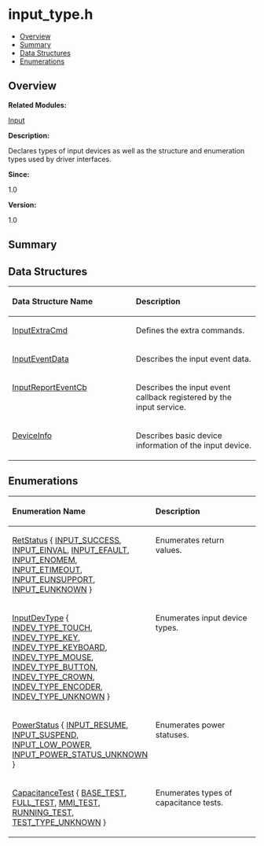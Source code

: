 # input\_type.h<a name="EN-US_TOPIC_0000001055678064"></a>

-   [Overview](#section1424166204165627)
-   [Summary](#section597880895165627)
-   [Data Structures](#nested-classes)
-   [Enumerations](#enum-members)

## **Overview**<a name="section1424166204165627"></a>

**Related Modules:**

[Input](input.md)

**Description:**

Declares types of input devices as well as the structure and enumeration types used by driver interfaces. 

**Since:**

1.0

**Version:**

1.0

## **Summary**<a name="section597880895165627"></a>

## Data Structures<a name="nested-classes"></a>

<a name="table742519891165627"></a>
<table><thead align="left"><tr id="row917266377165627"><th class="cellrowborder" valign="top" width="50%" id="mcps1.1.3.1.1"><p id="p1296392966165627"><a name="p1296392966165627"></a><a name="p1296392966165627"></a>Data Structure Name</p>
</th>
<th class="cellrowborder" valign="top" width="50%" id="mcps1.1.3.1.2"><p id="p634333951165627"><a name="p634333951165627"></a><a name="p634333951165627"></a>Description</p>
</th>
</tr>
</thead>
<tbody><tr id="row630885483165627"><td class="cellrowborder" valign="top" width="50%" headers="mcps1.1.3.1.1 "><p id="p466125173165627"><a name="p466125173165627"></a><a name="p466125173165627"></a><a href="inputextracmd.md">InputExtraCmd</a></p>
</td>
<td class="cellrowborder" valign="top" width="50%" headers="mcps1.1.3.1.2 "><p id="p844771175165627"><a name="p844771175165627"></a><a name="p844771175165627"></a>Defines the extra commands. </p>
</td>
</tr>
<tr id="row43781317165627"><td class="cellrowborder" valign="top" width="50%" headers="mcps1.1.3.1.1 "><p id="p973595405165627"><a name="p973595405165627"></a><a name="p973595405165627"></a><a href="inputeventdata.md">InputEventData</a></p>
</td>
<td class="cellrowborder" valign="top" width="50%" headers="mcps1.1.3.1.2 "><p id="p1419200528165627"><a name="p1419200528165627"></a><a name="p1419200528165627"></a>Describes the input event data. </p>
</td>
</tr>
<tr id="row1880682663165627"><td class="cellrowborder" valign="top" width="50%" headers="mcps1.1.3.1.1 "><p id="p556154582165627"><a name="p556154582165627"></a><a name="p556154582165627"></a><a href="inputreporteventcb.md">InputReportEventCb</a></p>
</td>
<td class="cellrowborder" valign="top" width="50%" headers="mcps1.1.3.1.2 "><p id="p82678030165627"><a name="p82678030165627"></a><a name="p82678030165627"></a>Describes the input event callback registered by the input service. </p>
</td>
</tr>
<tr id="row1637632443165627"><td class="cellrowborder" valign="top" width="50%" headers="mcps1.1.3.1.1 "><p id="p1940444181165627"><a name="p1940444181165627"></a><a name="p1940444181165627"></a><a href="deviceinfo.md">DeviceInfo</a></p>
</td>
<td class="cellrowborder" valign="top" width="50%" headers="mcps1.1.3.1.2 "><p id="p2120296495165627"><a name="p2120296495165627"></a><a name="p2120296495165627"></a>Describes basic device information of the input device. </p>
</td>
</tr>
</tbody>
</table>

## Enumerations<a name="enum-members"></a>

<a name="table1862866804165627"></a>
<table><thead align="left"><tr id="row1137775508165627"><th class="cellrowborder" valign="top" width="50%" id="mcps1.1.3.1.1"><p id="p974844601165627"><a name="p974844601165627"></a><a name="p974844601165627"></a>Enumeration Name</p>
</th>
<th class="cellrowborder" valign="top" width="50%" id="mcps1.1.3.1.2"><p id="p1505430381165627"><a name="p1505430381165627"></a><a name="p1505430381165627"></a>Description</p>
</th>
</tr>
</thead>
<tbody><tr id="row1222639140165627"><td class="cellrowborder" valign="top" width="50%" headers="mcps1.1.3.1.1 "><p id="p808511394165627"><a name="p808511394165627"></a><a name="p808511394165627"></a><a href="input.md#ga85d58a5185669daa4995e332b63eba7a">RetStatus</a> {   <a href="input.md#gga85d58a5185669daa4995e332b63eba7aa4b6c3821e689826c4323c4eb759b4d3a">INPUT_SUCCESS</a>, <a href="input.md#gga85d58a5185669daa4995e332b63eba7aa2b90cc2935e5f41dfe3c2deb64bf5b7d">INPUT_EINVAL</a>, <a href="input.md#gga85d58a5185669daa4995e332b63eba7aa53d87c9b8af7f40db9749009897f51c6">INPUT_EFAULT</a>, <a href="input.md#gga85d58a5185669daa4995e332b63eba7aafdde805f755166272b7ad0032519061d">INPUT_ENOMEM</a>,   <a href="input.md#gga85d58a5185669daa4995e332b63eba7aa24ea43cc8f7bdc8845ce70377d5a03a3">INPUT_ETIMEOUT</a>, <a href="input.md#gga85d58a5185669daa4995e332b63eba7aa3b5144f6e7cfd213e63a9220e60a681f">INPUT_EUNSUPPORT</a>, <a href="input.md#gga85d58a5185669daa4995e332b63eba7aa9ce09ddb5727168672050bb75da9460c">INPUT_EUNKNOWN</a> }</p>
</td>
<td class="cellrowborder" valign="top" width="50%" headers="mcps1.1.3.1.2 "><p id="p652072478165627"><a name="p652072478165627"></a><a name="p652072478165627"></a>Enumerates return values. </p>
</td>
</tr>
<tr id="row480993825165627"><td class="cellrowborder" valign="top" width="50%" headers="mcps1.1.3.1.1 "><p id="p377296276165627"><a name="p377296276165627"></a><a name="p377296276165627"></a><a href="input.md#gaa8225ba155dfa1ef2c4119c832bc4dd3">InputDevType</a> {   <a href="input.md#ggaa8225ba155dfa1ef2c4119c832bc4dd3a621678554aac2b37ac244b80fc33da0d">INDEV_TYPE_TOUCH</a>, <a href="input.md#ggaa8225ba155dfa1ef2c4119c832bc4dd3a4c4c8407342021cc06a95aa13ebeaca1">INDEV_TYPE_KEY</a>, <a href="input.md#ggaa8225ba155dfa1ef2c4119c832bc4dd3a3a4137efe666a3aaccf267d597879fdc">INDEV_TYPE_KEYBOARD</a>, <a href="input.md#ggaa8225ba155dfa1ef2c4119c832bc4dd3abe68740c1d125d3d474fdadc7d31d11c">INDEV_TYPE_MOUSE</a>,   <a href="input.md#ggaa8225ba155dfa1ef2c4119c832bc4dd3a2815a25dde3e56e1f8eb57f20049e8c0">INDEV_TYPE_BUTTON</a>, <a href="input.md#ggaa8225ba155dfa1ef2c4119c832bc4dd3a4ef2ab6bc355e2321664709716d1d04f">INDEV_TYPE_CROWN</a>, <a href="input.md#ggaa8225ba155dfa1ef2c4119c832bc4dd3a8cd6b27ac631b9d3fa89a17ddca37291">INDEV_TYPE_ENCODER</a>, <a href="input.md#ggaa8225ba155dfa1ef2c4119c832bc4dd3a4097247eba52062f47a1aa99414033de">INDEV_TYPE_UNKNOWN</a> }</p>
</td>
<td class="cellrowborder" valign="top" width="50%" headers="mcps1.1.3.1.2 "><p id="p1639250645165627"><a name="p1639250645165627"></a><a name="p1639250645165627"></a>Enumerates input device types. </p>
</td>
</tr>
<tr id="row1058402922165627"><td class="cellrowborder" valign="top" width="50%" headers="mcps1.1.3.1.1 "><p id="p1491835120165627"><a name="p1491835120165627"></a><a name="p1491835120165627"></a><a href="input.md#ga65e6bb4d942c22dba9975253b0a1d73f">PowerStatus</a> { <a href="input.md#gga65e6bb4d942c22dba9975253b0a1d73fa5edb1acdc509659046de9cb61bd9508a">INPUT_RESUME</a>, <a href="input.md#gga65e6bb4d942c22dba9975253b0a1d73fa2a6aab1b3d50dae2b6ba43779e185ea5">INPUT_SUSPEND</a>, <a href="input.md#gga65e6bb4d942c22dba9975253b0a1d73fa8895c64802d558830d46bcd921830e9d">INPUT_LOW_POWER</a>, <a href="input.md#gga65e6bb4d942c22dba9975253b0a1d73fa728020b31c626f749d426cbe8f0f92fe">INPUT_POWER_STATUS_UNKNOWN</a> }</p>
</td>
<td class="cellrowborder" valign="top" width="50%" headers="mcps1.1.3.1.2 "><p id="p1276040581165627"><a name="p1276040581165627"></a><a name="p1276040581165627"></a>Enumerates power statuses. </p>
</td>
</tr>
<tr id="row1044224389165627"><td class="cellrowborder" valign="top" width="50%" headers="mcps1.1.3.1.1 "><p id="p2082438523165627"><a name="p2082438523165627"></a><a name="p2082438523165627"></a><a href="input.md#gae96e484cfd64ea37b5b7782f57f38a21">CapacitanceTest</a> {   <a href="input.md#ggae96e484cfd64ea37b5b7782f57f38a21aedd31f50c79a36cc8e084d69a3fc695b">BASE_TEST</a>, <a href="input.md#ggae96e484cfd64ea37b5b7782f57f38a21abfe92c879dc84b5b071899a7ec5cc41d">FULL_TEST</a>, <a href="input.md#ggae96e484cfd64ea37b5b7782f57f38a21a93335d88212604ade3b0bfe7e619916f">MMI_TEST</a>, <a href="input.md#ggae96e484cfd64ea37b5b7782f57f38a21a31afc25da895db4eaa2af6cec1d6b37c">RUNNING_TEST</a>,   <a href="input.md#ggae96e484cfd64ea37b5b7782f57f38a21a9d739cecefd291b39152e3815445aa20">TEST_TYPE_UNKNOWN</a> }</p>
</td>
<td class="cellrowborder" valign="top" width="50%" headers="mcps1.1.3.1.2 "><p id="p476780826165627"><a name="p476780826165627"></a><a name="p476780826165627"></a>Enumerates types of capacitance tests. </p>
</td>
</tr>
</tbody>
</table>

